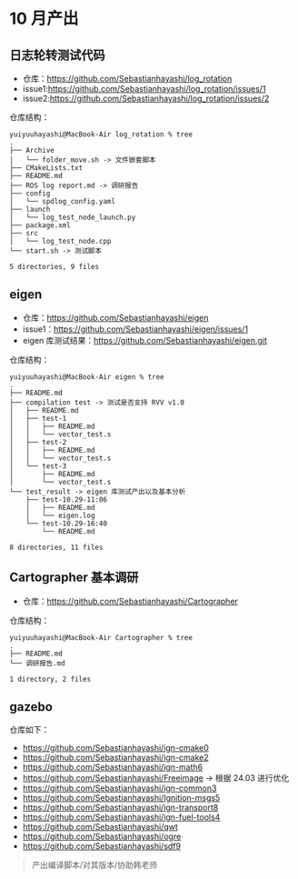 # 10 月产出

## 日志轮转测试代码

- 仓库：https://github.com/Sebastianhayashi/log_rotation
- issue1:https://github.com/Sebastianhayashi/log_rotation/issues/1
- issue2:https://github.com/Sebastianhayashi/log_rotation/issues/2

仓库结构：

```
yuiyuuhayashi@MacBook-Air log_rotation % tree
.
├── Archive
│   └── folder_move.sh -> 文件嵌套脚本
├── CMakeLists.txt
├── README.md
├── ROS log report.md -> 调研报告
├── config
│   └── spdlog_config.yaml 
├── launch
│   └── log_test_node_launch.py
├── package.xml
├── src
│   └── log_test_node.cpp
└── start.sh -> 测试脚本

5 directories, 9 files
```
## eigen

- 仓库：https://github.com/Sebastianhayashi/eigen
- issue1：https://github.com/Sebastianhayashi/eigen/issues/1
- eigen 库测试结果：https://github.com/Sebastianhayashi/eigen.git

仓库结构：

```
yuiyuuhayashi@MacBook-Air eigen % tree
.
├── README.md
├── compilation test -> 测试是否支持 RVV v1.0
│   ├── README.md
│   ├── test-1
│   │   ├── README.md
│   │   └── vector_test.s
│   ├── test-2
│   │   ├── README.md
│   │   └── vector_test.s
│   └── test-3
│       ├── README.md
│       └── vector_test.s
└── test_result -> eigen 库测试产出以及基本分析
    ├── test-10.29-11:06
    │   ├── README.md
    │   └── eigen.log
    └── test-10.29-16:40
        └── README.md

8 directories, 11 files
```

## Cartographer 基本调研

- 仓库：https://github.com/Sebastianhayashi/Cartographer

仓库结构：

```
yuiyuuhayashi@MacBook-Air Cartographer % tree
.
├── README.md
└── 调研报告.md

1 directory, 2 files
```

## gazebo

仓库如下：

- https://github.com/Sebastianhayashi/ign-cmake0
- https://github.com/Sebastianhayashi/ign-cmake2
- https://github.com/Sebastianhayashi/ign-math6
- https://github.com/Sebastianhayashi/Freeimage -> 根据 24.03 进行优化
- https://github.com/Sebastianhayashi/ign-common3
- https://github.com/Sebastianhayashi/Ignition-msgs5
- https://github.com/Sebastianhayashi/ign-transport8
- https://github.com/Sebastianhayashi/ign-fuel-tools4
- https://github.com/Sebastianhayashi/qwt
- https://github.com/Sebastianhayashi/ogre
- https://github.com/Sebastianhayashi/sdf9

> 产出编译脚本/对其版本/协助韩老师
